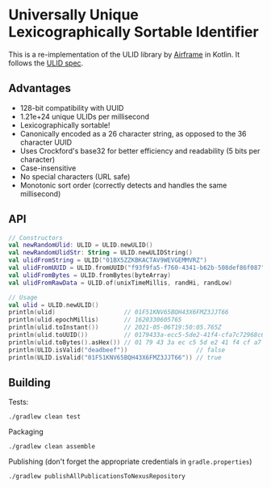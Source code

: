 # Universally Unique Lexicographically Sortable Identifier

This is a re-implementation of the ULID library by [Airframe](https://github.com/wvlet/airframe) in Kotlin.
It follows the [ULID spec](https://github.com/ulid/spec).

## Advantages

- 128-bit compatibility with UUID
- 1.21e+24 unique ULIDs per millisecond
- Lexicographically sortable!
- Canonically encoded as a 26 character string, as opposed to the 36 character UUID
- Uses Crockford's base32 for better efficiency and readability (5 bits per character)
- Case-insensitive
- No special characters (URL safe)
- Monotonic sort order (correctly detects and handles the same millisecond)

## API

```kotlin
// Constructors
val newRandomUlid: ULID = ULID.newULID()
val newRandomUlidStr: String = ULID.newULIDString()
val ulidFromString = ULID("01BX5ZZKBKACTAV9WEVGEMMVRZ")
val ulidFromUUID = ULID.fromUUID("f93f9fa5-f760-4341-b62b-508def86f087")
val ulidFromBytes = ULID.fromBytes(byteArray)
val ulidFromRawData = ULID.of(unixTimeMillis, randHi, randLow)

// Usage
val ulid = ULID.newULID()
println(ulid)                   // 01F51KNV65BQH43X6FMZ3JJT66
println(ulid.epochMillis)       // 1620330605765
println(ulid.toInstant())       // 2021-05-06T19:50:05.765Z
println(ulid.toUUID())          // 0179433a-ecc5-5de2-41f4-cfa7c72968c6
println(ulid.toBytes().asHex()) // 01 79 43 3a ec c5 5d e2 41 f4 cf a7 c7 29 68 c6
println(ULID.isValid("deadbeef"))                   // false
println(ULID.isValid("01F51KNV65BQH43X6FMZ3JJT66")) // true
```

## Building

Tests:

```
./gradlew clean test
```

Packaging

```
./gradlew clean assemble
```

Publishing (don't forget the appropriate credentials in `gradle.properties`)

```
./gradlew publishAllPublicationsToNexusRepository
```
